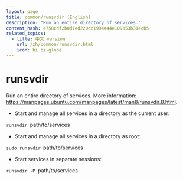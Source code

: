 ```yaml
---
layout: page
title: common/runsvdir (English)
description: "Run an entire directory of services."
content_hash: e758cdf2b0d1ed220dc1994444e109b53b31ecb5
related_topics:
  - title: 中文 version
    url: /zh/common/runsvdir.html
    icon: bi bi-globe
---
```

# runsvdir

Run an entire directory of services.
More information: <https://manpages.ubuntu.com/manpages/latest/man8/runsvdir.8.html>.

- Start and manage all services in a directory as the current user:

`runsvdir `<span class="tldr-var badge badge-pill bg-dark-lm bg-white-dm text-white-lm text-dark-dm font-weight-bold">path/to/services</span>

- Start and manage all services in a directory as root:

`sudo runsvdir `<span class="tldr-var badge badge-pill bg-dark-lm bg-white-dm text-white-lm text-dark-dm font-weight-bold">path/to/services</span>

- Start services in separate sessions:

`runsvdir -P `<span class="tldr-var badge badge-pill bg-dark-lm bg-white-dm text-white-lm text-dark-dm font-weight-bold">path/to/services</span>
